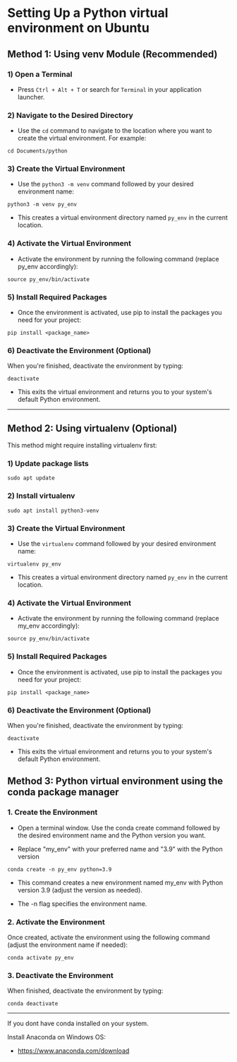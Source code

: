 # Setting Up a Python virtual environment on Ubuntu 


## Method 1: Using venv Module (Recommended)

### 1) Open a Terminal

- Press `Ctrl + Alt + T` or search for `Terminal` in your application launcher.

### 2) Navigate to the Desired Directory

- Use the `cd` command to navigate to the location where you want to create the virtual environment. For example:

`cd Documents/python`

### 3) Create the Virtual Environment

- Use the `python3 -m venv` command followed by your desired environment name:

`python3 -m venv py_env`

- This creates a virtual environment directory named `py_env` in the current location.

### 4) Activate the Virtual Environment

- Activate the environment by running the following command (replace py_env accordingly):

`source py_env/bin/activate`

### 5) Install Required Packages

- Once the environment is activated, use pip to install the packages you need for your project:

`pip install <package_name>`

### 6) Deactivate the Environment (Optional)

When you're finished, deactivate the environment by typing:

`deactivate`

- This exits the virtual environment and returns you to your system's default Python environment.

---

## Method 2: Using virtualenv (Optional)

This method might require installing virtualenv first:

### 1) Update package lists

`sudo apt update`  

### 2) Install virtualenv

`sudo apt install python3-venv`

### 3) Create the Virtual Environment

- Use the `virtualenv` command followed by your desired environment name:

`virtualenv py_env`

- This creates a virtual environment directory named `py_env` in the current location.

### 4) Activate the Virtual Environment

- Activate the environment by running the following command (replace my_env accordingly):

`source py_env/bin/activate`

### 5) Install Required Packages

- Once the environment is activated, use pip to install the packages you need for your project:

`pip install <package_name>`

### 6) Deactivate the Environment (Optional)

When you're finished, deactivate the environment by typing:

`deactivate`

- This exits the virtual environment and returns you to your system's default Python environment.

## Method 3: Python virtual environment using the conda package manager

### 1. Create the Environment

- Open a terminal window. Use the conda create command followed by the desired environment name and the Python version you want.

- Replace "my_env" with your preferred name and "3.9" with the Python version

`conda create -n py_env python=3.9`

- This command creates a new environment named my_env with Python version 3.9 (adjust the version as needed).
  
- The -n flag specifies the environment name.

### 2. Activate the Environment

Once created, activate the environment using the following command (adjust the environment name if needed):

`conda activate py_env`

### 3. Deactivate the Environment

When finished, deactivate the environment by typing:

`conda deactivate`

---

If you dont have conda installed on your system.

Install Anaconda on Windows OS:

- https://www.anaconda.com/download


